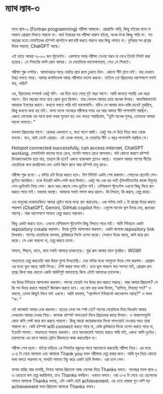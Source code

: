 # ম্যাথ ল্যাব-৩
<div style="padding: 20px;">
ম্যাথ ল্যাব-৩ (Fortran programming) পরীক্ষা আজকে। প্রোগ্রামিং পারি, কিন্তু বইয়ের ম্যাথ না পারলে প্রোগ্রাম লিখতে পারবো না। থার্ড ইয়ারের সব পরীক্ষা খারাপ হইছে, অংক-টংক কিচ্ছু পারি না।
গত বছরের মতো মোবাইলের হটস্পট ল্যাপটপে কানেক্টে করতে পারলে আর কিছু লাগবে না। দুনিয়ার সব প্রশ্নের উত্তর পারবো, ChatGPT আছে। 

এই ব্যাচে আমরা ৭০-৮০ জন স্টুডেন্টস। একসাথে সবার পরীক্ষা নেওয়া সম্ভব না দেখে তিনটা শিফট করা হয়েছে। ১ম শিফটের লাস্ট রোল আমার। যে মেয়েটাকে ভালোবাসতাম, সেও ১ম শিফটে।

পরীক্ষা শুরু দশটায়। আমাদেরকে সাড়ে নয়টায় ল্যাব রুমে ঢুকতে দিল। কোনো সীট প্ল্যান নাই। যার যেখানে ইচ্ছা বসতে পারে। আমার কনফিডেন্স আছে পরীক্ষায় ভালো করবো। তাইলে তো প্রিয়তমার আশেপাশে বসাই যায়, নাকি? 

ওহ, প্রিয়তমার সম্পর্কে একটু বলি। ওর বিয়ে হয়ে গেছে দুই বছর আগে। আমি জানতে পারছি এক বছর আগে। তিন বছরের মতো হবে প্রেমে ডুবে ছিলাম। তার লেভেল আমার চেয়ে অনেক উপরে। স্বাভাবিকভাবেই আমাকে ইগনোর করবে। কখনো বলতে পারি নাই ভালোবাসি। যদিও সে আমার ভাব-ভঙ্গি দেখেই বুঝছিল, কিন্তু কখনো কথা হয় নাই।
ভাগ্য ভলো গতবছর পরীক্ষার সময় ওর আর আমার সীট পাশাপাশি পরছিল। এজন্য মেসেজে ওর সাথে কথা বলার সুযোগ হয় এবং বলতে পারছিলাম, "তুমি অনেক সুন্দর, তোমাকে আমার ভালো লাগতো।"

বসলাম প্রিয়তমার পাশে। বেঞ্চের একপাশে ও, অন্য পাশে আমি। একটু পর সে উঠে গিয়ে অন্য বেঞ্চে বসলো। যাও, আই ডোন্ট কেয়ার। এই বেঞ্চে বসলো, যে মেয়েটার সীট এ বছর পাশাপাশি পরছিল সে।

Hotspot connected successfully, can access internet, ChatGPT working. 
মোবাইলটা ব্যাগের মধ্যে রেখে, ব্যাগটা সামনে রেখে আসলাম। যদি কোনো কারণে হটস্পট ডিসকানেকটেড হয়ে যায়, তাহলে কি হবে? এজন্য ব্যাকআপ প্ল্যানও আছে। গতকাল আমার পাশের সীটের মেয়েটাকে বলে রাখছিলাম যেন এমবি কিনে রাখে আর হটস্পট চালু রাখে।

পরীক্ষা শুরু হলো। ২ ঘন্টায় ৪টা উত্তর করতে হবে। বিশ মিনিটে একটা শেষ করলাম। পেছনের ছেলেটা পেন-ড্রাইভ আনছিল। ওকে উত্তরটা কপি-পেস্ট করে দিলাম। একটু পর এক বড় ভাই (ডিপার্টমেন্টের কাজে নিযুক্ত) পেন-ড্রাইভটা নিয়ে গেল। রুমে আর কোনো পেন-ড্রাইভ নাই। বেশিরভাগ স্টুডেন্টস এখনো কিছু লিখে রান করতে পারে নাই। ভয়াবহ অবস্থা। আমাকে সবাই পাগল করে ধরলে। কি লিখবে, কি করবে, হেল্প করো।

এত মানুষের ডাকাডাকিতে আমার ব্রেইন মাঝে মধ্যে হ্যাং করতেছে। এক ঘন্টায় মোট ২ টা প্রশ্নের উত্তর করতে পারলাম (ChatGPT, Gemini, GitHub copilot দিয়ে। এগুলো অনেক ভুল উত্তর দেয়, error আসে)। আর আশেপাশে সামান্য হেল্প করতে পারলাম। 

কিছু একটা করতে হবে। এখনো বেশিরভাগ স্টুডেন্টস কিছু লিখতে পারে নাই। আমি গিটহাবে একটা repository create করলাম। উত্তর দুইটা আপলোড করলাম। একটা কাগজে repository link লিখলাম। পাশের মেয়েটাকে বললাম, ব্রাউজারে লিংটা ওপেন করো। সেখানে উত্তর আছে, কপি করে রান করো। সে একা পারলো না, হেল্প করতে হলো।

সামনে, পিছনে, ডানে, বামে সবাই আমারে ডাকতেছে। পুরা রুম আমার নামে মুখরিত। WOW! 

সাধ্যমতো হেল্প করতেছি আর উত্তর গুলো লিখতেছি। দেড় ঘন্টার মধ্যে সবগুলো উত্তর শেষ করলাম। প্রোগ্রাম এর মধ্যে ভুল আছে আমি শিওর। টেস্ট করার সময় নাই। তবে ভুল থাকলে অত সমস্যা নাই, প্রোগ্রাম রান হচ্ছে কিনা আর কোনো একটা আউটপুট আসতেছে কিনা এটাই আমাদের চ্যালেন্জ।

সব উত্তর গিটহাবে আপলোড করলাম। পাশের মেয়েটা সব উত্তর রান করতে পারছে।
আর আমার প্রিয়তমা? সে কি সব উত্তর করতে পারছে? জিজ্ঞেস করতে হবে। ওর নাম ধরে ডাক দিলাম, "হাসিনা, লিখছো সব?" ও বললো, তেমন কিছুই লিখে নাই এখনো। আমি বললাম, "ল্যাপটপে ইন্টারনেট কানেকশন আছে?" ও বলল "না।"

ওই কাগজটা আবার চেক করলাম। হাতের লেখা সব স্পষ্ট তো? পাশের মেয়েটাকে দিয়ে লিংকটা আবার লেখালাম আমার লেখার নিচে। কাগজে হটস্পট পাসওয়ার্ড লিখে প্রিয়তমার কাছে দিলাম। ও সাকসেসফুলি কোড কপি পেস্ট করে রান করতে পারলো। 
কিন্তু আরো কয়েকজনকে লিংক পাসওয়ার্ড দেওয়ার পরও তারা পারলো না। কেউ হটস্পট wifi connect করতে পারে না, কেউ ব্রাউজারে লিংক ওপেন করতে পারে না, ইত্যাদি সমস্যা। সাধ্যমতো সাহায্য করলাম। তবে অনেককেই সাহায্য করতে পারি নাই, এজন্য আমি দুঃখিত। চারপাশের এত চাপে আমার ব্রেইন ঠিকমতো কাজ করতেছিল না।

পরীক্ষা শেষ হলো। বাইরে দাড়িয়ে ২য় শিফটের বন্ধুদের সাথে আলোচনা করতেছি পরীক্ষা নিয়ে। এর মধ্যে ৩-৪ টা মেয়ে আসলো এবং আমাকে Thank you বলল পরীক্ষায় হেল্প করার জন্য। আমি মুখ দিয়ে কোনো কথা বলতে পারলাম না, মাথাটা সামান্য নিচু করে একটা হাসি দিলাম। ওরা চলে গেল।

বাসায় যাচ্ছি আর ভাবছি, নিশ্চয় আমার প্রিয়তমা আজ মেসেজ দিয়ে Thanks বলবে। গতবছর ম্যাথ ল্যাব-২ এ এরচেয়ে কম হেল্প করছিলাম, তাও Thanks বলছিল। এবারও বলবে। 
ওরা ৩-৪ টা মেয়ে এত ছেলেদের সামনে আমাকে Thanks বলছে, এটা একটা ছোট achievement. এর চেয়ে হাজার গুন বেশি বড় achievement যখন প্রিয়তমা আমাকে Thanks বলবে।
</div>
